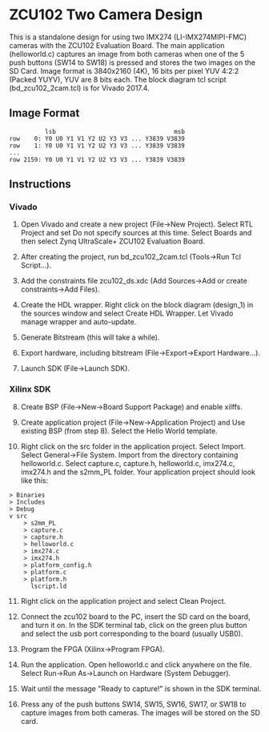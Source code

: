 # ZCU102 Two Camera Design 

This is a standalone design for using two IMX274 (LI-IMX274MIPI-FMC) cameras with the ZCU102 Evaluation Board. The main application (helloworld.c) captures an image from both cameras when one of the 5 push buttons (SW14 to SW18) is pressed and stores the two images on the SD Card. Image format is 3840x2160 (4K), 16 bits per pixel YUV 4:2:2 (Packed YUYV), YUV are 8 bits each. The block diagram tcl script (bd_zcu102_2cam.tcl) is for Vivado 2017.4.

## Image Format

```
          lsb                                 msb
row    0: Y0 U0 Y1 V1 Y2 U2 Y3 V3 ... Y3839 V3839
row    1: Y0 U0 Y1 V1 Y2 U2 Y3 V3 ... Y3839 V3839
...
row 2159: Y0 U0 Y1 V1 Y2 U2 Y3 V3 ... Y3839 V3839
```

## Instructions

### Vivado

1. Open Vivado and create a new project (File->New Project). Select RTL Project and set Do not specify sources at this time. Select Boards and then select Zynq UltraScale+ ZCU102 Evaluation Board.

2. After creating the project, run bd_zcu102_2cam.tcl (Tools->Run Tcl Script...).

3. Add the constraints file zcu102_ds.xdc (Add Sources->Add or create constraints->Add Files).

4. Create the HDL wrapper. Right click on the block diagram (design_1) in the sources window and select Create HDL Wrapper. Let Vivado manage wrapper and auto-update.

5. Generate Bitstream (this will take a while).

6. Export hardware, including bitstream (File->Export->Export Hardware...).

7. Launch SDK (File->Launch SDK).

### Xilinx SDK

8. Create BSP (File->New->Board Support Package) and enable xilffs.

9. Create application project (File->New->Application Project) and Use existing BSP (from step 8). Select the Hello World template.

10. Right click on the src folder in the application project. Select Import. Select General->File System. Import from the directory containing helloworld.c. Select capture.c, capture.h, helloworld.c, imx274.c, imx274.h and the s2mm_PL folder. Your application project should look like this:

```
> Binaries
> Includes
> Debug
v src
    > s2mm_PL
    > capture.c
    > capture.h
    > helloworld.c
    > imx274.c
    > imx274.h
    > platform_config.h
    > platform.c
    > platform.h
      lscript.ld
```

11. Right click on the application project and select Clean Project.

12. Connect the zcu102 board to the PC, insert the SD card on the board, and turn it on. In the SDK terminal tab, click on the green plus button and select the usb port corresponding to the board (usually USB0).

13. Program the FPGA (Xilinx->Program FPGA).

14. Run the application. Open helloworld.c and click anywhere on the file. Select Run->Run As->Launch on Hardware (System Debugger).

15. Wait until the message "Ready to capture!" is shown in the SDK terminal.

16. Press any of the push buttons SW14, SW15, SW16, SW17, or SW18 to capture images from both cameras. The images will be stored on the SD card.

